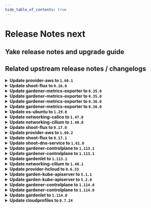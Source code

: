 ```yaml
---
hide_table_of_contents: true
---
```


# Release Notes next

## Yake release notes and upgrade guide

## Related upstream release notes / changelogs


<details>
<summary><b>Update provider-aws to <code>1.60.1</code></b></summary>

# [gardener/gardener-extension-provider-aws]

## 🐛 Bug Fixes

- `[OPERATOR]` Add specific object selectors for shoot webhooks to avoid high load in large landscapes  by @kon-angelo [#1235]

## Helm Charts
- admission-aws-application: `europe-docker.pkg.dev/gardener-project/releases/charts/gardener/extensions/admission-aws-application:v1.60.1`
- admission-aws-runtime: `europe-docker.pkg.dev/gardener-project/releases/charts/gardener/extensions/admission-aws-runtime:v1.60.1`
- provider-aws: `europe-docker.pkg.dev/gardener-project/releases/charts/gardener/extensions/provider-aws:v1.60.1`
## Docker Images
- gardener-extension-admission-aws: `europe-docker.pkg.dev/gardener-project/releases/gardener/extensions/admission-aws:v1.60.1`
- gardener-extension-provider-aws: `europe-docker.pkg.dev/gardener-project/releases/gardener/extensions/provider-aws:v1.60.1`


</details>

<details>
<summary><b>Update shoot-flux to <code>0.16.0</code></b></summary>

## What's Changed
* 🤖 Update module golang.org/x/tools to v0.30.0 by @renovate in https://github.com/stackitcloud/gardener-extension-shoot-flux/pull/134
* 🤖 Update module github.com/spf13/cobra to v1.9.1 - autoclosed by @renovate in https://github.com/stackitcloud/gardener-extension-shoot-flux/pull/137
* 🤖 Update module github.com/gardener/gardener to v1.113.0 by @renovate in https://github.com/stackitcloud/gardener-extension-shoot-flux/pull/133


**Full Changelog**: https://github.com/stackitcloud/gardener-extension-shoot-flux/compare/v0.15.0...v0.16.0

</details>

<details>
<summary><b>Update gardener-metrics-exporter to <code>0.35.0</code></b></summary>

# [gardener/gardener-metrics-exporter]

## 🏃 Others

- `[OPERATOR]` Adds SAST scanning using `gosec`. by @rickardsjp [#120]

## Docker Images
- metrics-exporter: `europe-docker.pkg.dev/gardener-project/releases/gardener/metrics-exporter:0.35.0`


</details>

<details>
<summary><b>Update gardener-metrics-exporter to <code>0.35.0</code></b></summary>

# [gardener/gardener-metrics-exporter]

## 🏃 Others

- `[OPERATOR]` Adds SAST scanning using `gosec`. by @rickardsjp [#120]

## Docker Images
- metrics-exporter: `europe-docker.pkg.dev/gardener-project/releases/gardener/metrics-exporter:0.35.0`


</details>

<details>
<summary><b>Update gardener-metrics-exporter to <code>0.36.0</code></b></summary>

no release notes available

## Docker Images
- metrics-exporter: `europe-docker.pkg.dev/gardener-project/releases/gardener/metrics-exporter:0.36.0`


</details>

<details>
<summary><b>Update gardener-metrics-exporter to <code>0.36.0</code></b></summary>

no release notes available

## Docker Images
- metrics-exporter: `europe-docker.pkg.dev/gardener-project/releases/gardener/metrics-exporter:0.36.0`


</details>

<details>
<summary><b>Update os-ubuntu to <code>1.29.0</code></b></summary>

# [gardener/gardener-extension-os-ubuntu]

## ⚠️ Breaking Changes

- `[OPERATOR]` The option `values.disableAutoUpgrades` was moved under the config directive and therefore must be configured like this now `values.config.disableUnattendedUpgrades` by @nschad [#178]
## 🐛 Bug Fixes

- `[OPERATOR]` The provision OSC script does not run anymore when the node is rebooting.  by @MrBatschner [#184]
## 🏃 Others

- `[OPERATOR]` Allows the operator to deploy nodes with the timesyncing service `ntp` to be enabled and configured by default by @nschad [#178]

## Helm Charts
- os-ubuntu: `europe-docker.pkg.dev/gardener-project/releases/charts/gardener/extensions/os-ubuntu:v1.29.0`
## Docker Images
- gardener-extension-os-ubuntu: `europe-docker.pkg.dev/gardener-project/releases/gardener/extensions/os-ubuntu:v1.29.0`


</details>

<details>
<summary><b>Update networking-calico to <code>1.47.0</code></b></summary>

# [gardener/gardener-extension-networking-calico]

## ⚠️ Breaking Changes

- `[OPERATOR]` The Helm charts for the `application` and `runtime` parts of the gardener-extension-admission-calico admission controller have been separated into standalone charts. These charts now assume a Garden setup with a virtual garden. Both charts must be deployed individually: the `runtime` chart on the Garden runtime cluster, and the `application` chart on the virtual garden. Additionally, the intermediate `global` level in the Helm values has been removed, so you may need to adjust your provided values accordingly. by @MartinWeindel [#572]
## 🏃 Others

- `[OPERATOR]` Fix permissions of calico-kube-controllers by @DockToFuture [#577]
- `[OPERATOR]` Containers, which do not require privilege escalations, now forbid privilege escalations explicitly. by @georgibaltiev [#576]
- `[OPERATOR]` Prepare for deployment of admission controller by gardener-operator by @MartinWeindel [#572]
- `[OPERATOR]` Update to calico-v3.29.2 by @axel7born [#599]
- `[OPERATOR]` The ports used by the extension can now be specified via helm values. by @ScheererJ [#592]

## Helm Charts
- admission-calico-application: `europe-docker.pkg.dev/gardener-project/releases/charts/gardener/extensions/admission-calico-application:v1.47.0`
- admission-calico-runtime: `europe-docker.pkg.dev/gardener-project/releases/charts/gardener/extensions/admission-calico-runtime:v1.47.0`
- networking-calico: `europe-docker.pkg.dev/gardener-project/releases/charts/gardener/extensions/networking-calico:v1.47.0`
## Docker Images
- gardener-extension-admission-calico: `europe-docker.pkg.dev/gardener-project/releases/gardener/extensions/admission-calico:v1.47.0`
- gardener-extension-networking-calico: `europe-docker.pkg.dev/gardener-project/releases/gardener/extensions/networking-calico:v1.47.0`


</details>

<details>
<summary><b>Update networking-cilium to <code>1.40.0</code></b></summary>

# [gardener/gardener-extension-networking-cilium]

## ⚠️ Breaking Changes

- `[OPERATOR]` The Helm charts for the `application` and `runtime` parts of the gardener-extension-admission-cilium admission controller have been separated into standalone charts. These charts now assume a Garden setup with a virtual garden. Both charts must be deployed individually: the `runtime` chart on the Garden runtime cluster, and the `application` chart on the virtual garden. Additionally, the intermediate `global` level in the Helm values has been removed, so you may need to adjust your provided values accordingly. by @MartinWeindel [#483]
## 🏃 Others

- `[OPERATOR]` Update to cilium `v1.16.6`. by @DockToFuture [#484]
- `[OPERATOR]` Use BPF masquerading and therefore BPF host routing in Cilium when using direct routing. by @hown3d [#350]
- `[OPERATOR]` Update cilium to v1.17.1 by @axel7born [#510]
- `[OPERATOR]` Containers, which do not require privilege escalations, now forbid privilege escalations explicitly. by @georgibaltiev [#487]
- `[OPERATOR]` Prepare for deployment of admission controller by gardener-operator by @MartinWeindel [#483]
- `[OPERATOR]` The ports used by the extension can now be specified via helm values. by @ScheererJ [#506]

## Helm Charts
- admission-cilium-application: `europe-docker.pkg.dev/gardener-project/releases/charts/gardener/extensions/admission-cilium-application:v1.40.0`
- admission-cilium-runtime: `europe-docker.pkg.dev/gardener-project/releases/charts/gardener/extensions/admission-cilium-runtime:v1.40.0`
- networking-cilium: `europe-docker.pkg.dev/gardener-project/releases/charts/gardener/extensions/networking-cilium:v1.40.0`
## Docker Images
- gardener-extension-admission-cilium: `europe-docker.pkg.dev/gardener-project/releases/gardener/extensions/admission-cilium:v1.40.0`
- gardener-extension-networking-cilium: `europe-docker.pkg.dev/gardener-project/releases/gardener/extensions/networking-cilium:v1.40.0`


</details>

<details>
<summary><b>Update shoot-flux to <code>0.17.0</code></b></summary>

## What's Changed
* Add `shoot-info` `ConfigMap` with shoot information in flux namespace by @crigertg in https://github.com/stackitcloud/gardener-extension-shoot-flux/pull/138

## New Contributors
* @crigertg made their first contribution in https://github.com/stackitcloud/gardener-extension-shoot-flux/pull/138

**Full Changelog**: https://github.com/stackitcloud/gardener-extension-shoot-flux/compare/v0.16.0...v0.17.0

</details>

<details>
<summary><b>Update provider-aws to <code>1.60.2</code></b></summary>

# [gardener/gardener-extension-provider-aws]

## 🐛 Bug Fixes

- `[OPERATOR]` Fixed an issue that caused deployment issues with the `gardener.cloud-fast` storage class when the extension was deployed by `gardener-operator` in the garden runtime cluster. The deployment of this `StorageClass` object is now only done for AWS seeds. by @timuthy [#1239]

## Helm Charts
- admission-aws-application: `europe-docker.pkg.dev/gardener-project/releases/charts/gardener/extensions/admission-aws-application:v1.60.2`
- admission-aws-runtime: `europe-docker.pkg.dev/gardener-project/releases/charts/gardener/extensions/admission-aws-runtime:v1.60.2`
- provider-aws: `europe-docker.pkg.dev/gardener-project/releases/charts/gardener/extensions/provider-aws:v1.60.2`
## Docker Images
- gardener-extension-admission-aws: `europe-docker.pkg.dev/gardener-project/releases/gardener/extensions/admission-aws:v1.60.2`
- gardener-extension-provider-aws: `europe-docker.pkg.dev/gardener-project/releases/gardener/extensions/provider-aws:v1.60.2`


</details>

<details>
<summary><b>Update shoot-flux to <code>0.17.1</code></b></summary>

## What's Changed
* Fix `shoot-info` `ConfigMap` creation when bootstrapping flux by @nschad in https://github.com/stackitcloud/gardener-extension-shoot-flux/pull/139


**Full Changelog**: https://github.com/stackitcloud/gardener-extension-shoot-flux/compare/v0.17.0...v0.17.1

</details>

<details>
<summary><b>Update shoot-dns-service to <code>1.61.0</code></b></summary>

# [gardener/gardener-extension-shoot-dns-service]

## 🏃 Others

- `[OPERATOR]` Bump dns-controller-manager versions from `v0.23.1` to `v0.23.2` and from `v0.22.2` to `v0.22.3`. by @MartinWeindel [#448]
- `[OPERATOR]` `extension-shoot-dns-service` no longer supports Shoots with Кubernetes version <= 1.26. by @RadaBDimitrova [#393]

## Helm Charts
- admission-shoot-dns-service-application: `europe-docker.pkg.dev/gardener-project/releases/charts/gardener/extensions/admission-shoot-dns-service-application:v1.61.0`
- admission-shoot-dns-service-runtime: `europe-docker.pkg.dev/gardener-project/releases/charts/gardener/extensions/admission-shoot-dns-service-runtime:v1.61.0`
- shoot-dns-service: `europe-docker.pkg.dev/gardener-project/releases/charts/gardener/extensions/shoot-dns-service:v1.61.0`
## Docker Images
- gardener-extension-admission-shoot-dns-service: `europe-docker.pkg.dev/gardener-project/releases/gardener/extensions/admission-shoot-dns-service:v1.61.0`
- gardener-extension-shoot-dns-service: `europe-docker.pkg.dev/gardener-project/releases/gardener/extensions/shoot-dns-service:v1.61.0`


</details>

<details>
<summary><b>Update gardener-controlplane to <code>1.113.1</code></b></summary>

# [gardener/gardener]

## 🐛 Bug Fixes

- `[OPERATOR]` Fixed a bug that caused multi-node etcd clusters to not be properly restored when performing control plane migration for hibernated HA `Shoot`s. by @plkokanov [#11596]
- `[OPERATOR]` Fixed gardenlet crashing when trying to force-delete a workerless shoot by @Wieneo [#11512]
- `[USER]` A bug has been fixed which caused the shoot care controller to falsely remove shoot conditions and constraints from the shoot status by @Wieneo [#11574]

## Helm Charts
- controlplane: `europe-docker.pkg.dev/gardener-project/releases/charts/gardener/controlplane:v1.113.1`
- gardenlet: `europe-docker.pkg.dev/gardener-project/releases/charts/gardener/gardenlet:v1.113.1`
- operator: `europe-docker.pkg.dev/gardener-project/releases/charts/gardener/operator:v1.113.1`
- resource-manager: `europe-docker.pkg.dev/gardener-project/releases/charts/gardener/resource-manager:v1.113.1`
## Docker Images
- admission-controller: `europe-docker.pkg.dev/gardener-project/releases/gardener/admission-controller:v1.113.1`
- apiserver: `europe-docker.pkg.dev/gardener-project/releases/gardener/apiserver:v1.113.1`
- controller-manager: `europe-docker.pkg.dev/gardener-project/releases/gardener/controller-manager:v1.113.1`
- gardenlet: `europe-docker.pkg.dev/gardener-project/releases/gardener/gardenlet:v1.113.1`
- node-agent: `europe-docker.pkg.dev/gardener-project/releases/gardener/node-agent:v1.113.1`
- operator: `europe-docker.pkg.dev/gardener-project/releases/gardener/operator:v1.113.1`
- resource-manager: `europe-docker.pkg.dev/gardener-project/releases/gardener/resource-manager:v1.113.1`
- scheduler: `europe-docker.pkg.dev/gardener-project/releases/gardener/scheduler:v1.113.1`


</details>

<details>
<summary><b>Update gardener-controlplane to <code>1.113.1</code></b></summary>

# [gardener/gardener]

## 🐛 Bug Fixes

- `[OPERATOR]` Fixed a bug that caused multi-node etcd clusters to not be properly restored when performing control plane migration for hibernated HA `Shoot`s. by @plkokanov [#11596]
- `[OPERATOR]` Fixed gardenlet crashing when trying to force-delete a workerless shoot by @Wieneo [#11512]
- `[USER]` A bug has been fixed which caused the shoot care controller to falsely remove shoot conditions and constraints from the shoot status by @Wieneo [#11574]

## Helm Charts
- controlplane: `europe-docker.pkg.dev/gardener-project/releases/charts/gardener/controlplane:v1.113.1`
- gardenlet: `europe-docker.pkg.dev/gardener-project/releases/charts/gardener/gardenlet:v1.113.1`
- operator: `europe-docker.pkg.dev/gardener-project/releases/charts/gardener/operator:v1.113.1`
- resource-manager: `europe-docker.pkg.dev/gardener-project/releases/charts/gardener/resource-manager:v1.113.1`
## Docker Images
- admission-controller: `europe-docker.pkg.dev/gardener-project/releases/gardener/admission-controller:v1.113.1`
- apiserver: `europe-docker.pkg.dev/gardener-project/releases/gardener/apiserver:v1.113.1`
- controller-manager: `europe-docker.pkg.dev/gardener-project/releases/gardener/controller-manager:v1.113.1`
- gardenlet: `europe-docker.pkg.dev/gardener-project/releases/gardener/gardenlet:v1.113.1`
- node-agent: `europe-docker.pkg.dev/gardener-project/releases/gardener/node-agent:v1.113.1`
- operator: `europe-docker.pkg.dev/gardener-project/releases/gardener/operator:v1.113.1`
- resource-manager: `europe-docker.pkg.dev/gardener-project/releases/gardener/resource-manager:v1.113.1`
- scheduler: `europe-docker.pkg.dev/gardener-project/releases/gardener/scheduler:v1.113.1`


</details>

<details>
<summary><b>Update gardenlet to <code>1.113.1</code></b></summary>

# [gardener/gardener]

## 🐛 Bug Fixes

- `[OPERATOR]` Fixed a bug that caused multi-node etcd clusters to not be properly restored when performing control plane migration for hibernated HA `Shoot`s. by @plkokanov [#11596]
- `[OPERATOR]` Fixed gardenlet crashing when trying to force-delete a workerless shoot by @Wieneo [#11512]
- `[USER]` A bug has been fixed which caused the shoot care controller to falsely remove shoot conditions and constraints from the shoot status by @Wieneo [#11574]

## Helm Charts
- controlplane: `europe-docker.pkg.dev/gardener-project/releases/charts/gardener/controlplane:v1.113.1`
- gardenlet: `europe-docker.pkg.dev/gardener-project/releases/charts/gardener/gardenlet:v1.113.1`
- operator: `europe-docker.pkg.dev/gardener-project/releases/charts/gardener/operator:v1.113.1`
- resource-manager: `europe-docker.pkg.dev/gardener-project/releases/charts/gardener/resource-manager:v1.113.1`
## Docker Images
- admission-controller: `europe-docker.pkg.dev/gardener-project/releases/gardener/admission-controller:v1.113.1`
- apiserver: `europe-docker.pkg.dev/gardener-project/releases/gardener/apiserver:v1.113.1`
- controller-manager: `europe-docker.pkg.dev/gardener-project/releases/gardener/controller-manager:v1.113.1`
- gardenlet: `europe-docker.pkg.dev/gardener-project/releases/gardener/gardenlet:v1.113.1`
- node-agent: `europe-docker.pkg.dev/gardener-project/releases/gardener/node-agent:v1.113.1`
- operator: `europe-docker.pkg.dev/gardener-project/releases/gardener/operator:v1.113.1`
- resource-manager: `europe-docker.pkg.dev/gardener-project/releases/gardener/resource-manager:v1.113.1`
- scheduler: `europe-docker.pkg.dev/gardener-project/releases/gardener/scheduler:v1.113.1`


</details>

<details>
<summary><b>Update networking-cilium to <code>1.40.1</code></b></summary>

no release notes available

## Helm Charts
- admission-cilium-application: `europe-docker.pkg.dev/gardener-project/releases/charts/gardener/extensions/admission-cilium-application:v1.40.1`
- admission-cilium-runtime: `europe-docker.pkg.dev/gardener-project/releases/charts/gardener/extensions/admission-cilium-runtime:v1.40.1`
- networking-cilium: `europe-docker.pkg.dev/gardener-project/releases/charts/gardener/extensions/networking-cilium:v1.40.1`
## Docker Images
- gardener-extension-admission-cilium: `europe-docker.pkg.dev/gardener-project/releases/gardener/extensions/admission-cilium:v1.40.1`
- gardener-extension-networking-cilium: `europe-docker.pkg.dev/gardener-project/releases/gardener/extensions/networking-cilium:v1.40.1`


</details>

<details>
<summary><b>Update provider-hcloud to <code>0.6.33</code></b></summary>

# [gardener-extension-provider-hcloud] v0.6.33

**Full Changelog**: https://github.com/23technologies/gardener-extension-provider-hcloud/compare/v0.6.32...v0.6.33

</details>

<details>
<summary><b>Update garden-kube-apiserver to <code>5.1.1</code></b></summary>



</details>

<details>
<summary><b>Update garden-kube-apiserver to <code>5.2.0</code></b></summary>

**Full Changelog**: https://github.com/gardener-community/garden-kube-apiserver/compare/v5.1.1...v5.2.0

</details>

<details>
<summary><b>Update gardener-controlplane to <code>1.114.0</code></b></summary>

# [gardener/gardener]

## ⚠️ Breaking Changes

- `[OPERATOR]` The injection of a garden cluster kubeconfig into extension deployments running in the seed cluster does NO LONGER happen automatically. If you need it, make sure to set `.injectGardenKubeconfig=true` in your `ControllerDeployment` resources before you upgrade your `gardenlet`s to this version. by @rfranzke [#11607]
- `[OPERATOR]` ⚠️ Gardener does no longer support garden, seed, or shoot clusters with Kubernetes versions <= 1.26. Make sure to upgrade all existing clusters before upgrading to this Gardener version. by @shafeeqes [#10664]
- `[USER]` The `.spec.kubernetes.enableStaticTokenKubeconfig` field in the Shoot API is deprecated and will be removed in Gardener `v1.120`. Please adapt your Shoot manifests accordingly. by @shafeeqes [#10664]
- `[USER]` The `.spec.kubernetes.kubeControllerManager.podEvictionTimeout` field in the Shoot API is deprecated since Gardener `v1.63` and will be removed in Gardener `v1.120`. Please adapt your Shoot manifests accordingly. by @shafeeqes [#10664]
- `[USER]` A `deny-all` network policy is now deployed in the `kube-system` namespaces of `Shoot`s with Kubernetes version `>= v1.33`. by @AleksandarSavchev [#11502]
## 📰 Noteworthy

- `[DEVELOPER]` The `SeedNamePredicate` function in the `pkg/controllerutils/predicate` pkg is now dropped. by @shafeeqes [#11449]
- `[DEVELOPER]` A new convenience tool `extension-generator` was added to generate `Extension` example manifests. Gardener extensions can execute this script in the scope of the build process to always check in and provide an up-to-date example in their repositories. by @timuthy [#11329]
- `[USER]` All `Seed`s are now automatically labeled with `name.seed.gardener.cloud/<name>=true` (⚠ no longer `seed.gardener.cloud/<name>=true`) where `<name>` is their own name, and (if applicable) the name of their parent seed in case they are managed seeds. This label can be used as selector for requests. by @rfranzke [#11479]
- `[OPERATOR]` Removed reversed-vpn-auth-server deployment as it was unused. See https://github.com/gardener/gardener/issues/11214 by @Wieneo [#11338]
## ✨ New Features

- `[OPERATOR]` Layer 7 load balancing for `virtual-garden-` and `shoot-kube-apiservers` can be activated via `IstioTLSTermination` feature gate in `gardener-operator` and `gardenlet` by @oliver-goetz [#11085]
- `[OPERATOR]` Enhanced the `Shoot` and `Garden` APIs to configured `minAllowed` VPA values for `etcd`s and `kube-apiserver`. See [shoot example](https://github.com/gardener/gardener/blob/master/example/90-shoot.yaml) or [garden example](https://github.com/gardener/gardener/blob/master/example/operator/20-garden.yaml) for more information. by @timuthy [#11252]
- `[OPERATOR]` `gardener-operator` now waits for required `Extension`s to get ready early in the reconcile flow. It addresses use-cases where extensions run mutating webhooks in the garden runtime cluster that must be present when `Garden` components are deployed. by @timuthy [#11523]
- `[USER]` When the scheduler succeeds to assign a `Seed` to a `Shoot`, its `.status.lastOperation` is set to `nil` (in case it was set to `Create Pending`). by @rfranzke [#11484]
## 🐛 Bug Fixes

- `[OPERATOR]` To be compatible with containerd 2.0, calls to the `ctr` binary now have flags before arguments when pulling images from a registry during node bootstrap. by @MrBatschner [#11507]
- `[OPERATOR]` Fixed a bug where the destination gardenlet acted on shoots in control plane migration too early. by @timebertt [#11521]
- `[OPERATOR]` An issue was fixed that caused a deployment error when a `Gardenlet` resource referred to a remote cluster (`spec.kubeconfigSecretRef` defined). by @timuthy [#11580]
- `[DEVELOPER]` local setup: An issue causing the machine-controller-manager-provider-local image not to be updated in the local setup when the images are cached is now fixed. by @ialidzhikov [#11472]
- `[DEVELOPER]` SSH tunnel for local development with remote seed no longer fails with slow DNS. by @matthias-horne [#11538]
## 🏃 Others

- `[DEVELOPER]` `machinecontrollermanager`, `fluentoperator` and `extension` components now use the `CRDDeployer` to deploy `CRD`s. by @tobschli [#11128]
- `[OPERATOR]` The logging stack is now updated with the latest released components. by @nickytd [#11475]
- `[OPERATOR]` Include `VPA` dashboards in `plutono` running within a `Garden` cluster with enabled VPA configuration. by @vitanovs [#11391]
- `[OPERATOR]` Increase timeout used for waiting for CRD readiness to 2 minutes by @ScheererJ [#11503]
- `[OPERATOR]` Update `prometheus` label of `vpa-admission-controller` and `vpa-recommender` `ServiceMonitors` from `seed` to `garden` when deployed by the `garden-operator`. With this change, the `Garden` cluster `Prometheus` will match the `ServiceMonitors` and start collecting metrics from the configured services. by @vitanovs [#11318]
- `[OPERATOR]` `API Server Request Rates Per Verb And Resource` supports selection per Pod by @hendrikKahl [#11501]
- `[DEPENDENCY]` The following dependencies have been updated:  
  - `quay.io/kiwigrid/k8s-sidecar` from `1.30.0` to `1.30.1`.  by @gardener-ci-robot [#11476]
- `[DEPENDENCY]` The following dependencies have been updated:  
  - `gardener/gardener-metrics-exporter` from `0.35.0` to `0.36.0`. [Release Notes](https://redirect.github.com/gardener/gardener-metrics-exporter/releases/tag/0.36.0) by @gardener-ci-robot [#11543]
- `[DEPENDENCY]` The following dependencies have been updated:  
  - `quay.io/prometheus/node-exporter` from `v1.8.2` to `v1.9.0`.  by @gardener-ci-robot [#11408]
- `[DEPENDENCY]` The following dependencies have been updated:  
  - `quay.io/cortexproject/cortex` from `v1.18.1` to `v1.19.0`.  by @gardener-ci-robot [#11542]
- `[DEPENDENCY]` The following dependencies have been updated:  
  - `gardener/gardener-metrics-exporter` from `0.34.0` to `0.35.0`. [Release Notes](https://redirect.github.com/gardener/gardener-metrics-exporter/releases/tag/0.35.0) by @gardener-ci-robot [#11541]

## Helm Charts
- controlplane: `europe-docker.pkg.dev/gardener-project/releases/charts/gardener/controlplane:v1.114.0`
- gardenlet: `europe-docker.pkg.dev/gardener-project/releases/charts/gardener/gardenlet:v1.114.0`
- operator: `europe-docker.pkg.dev/gardener-project/releases/charts/gardener/operator:v1.114.0`
- resource-manager: `europe-docker.pkg.dev/gardener-project/releases/charts/gardener/resource-manager:v1.114.0`
## Docker Images
- admission-controller: `europe-docker.pkg.dev/gardener-project/releases/gardener/admission-controller:v1.114.0`
- apiserver: `europe-docker.pkg.dev/gardener-project/releases/gardener/apiserver:v1.114.0`
- controller-manager: `europe-docker.pkg.dev/gardener-project/releases/gardener/controller-manager:v1.114.0`
- gardenlet: `europe-docker.pkg.dev/gardener-project/releases/gardener/gardenlet:v1.114.0`
- node-agent: `europe-docker.pkg.dev/gardener-project/releases/gardener/node-agent:v1.114.0`
- operator: `europe-docker.pkg.dev/gardener-project/releases/gardener/operator:v1.114.0`
- resource-manager: `europe-docker.pkg.dev/gardener-project/releases/gardener/resource-manager:v1.114.0`
- scheduler: `europe-docker.pkg.dev/gardener-project/releases/gardener/scheduler:v1.114.0`


</details>

<details>
<summary><b>Update gardener-controlplane to <code>1.114.0</code></b></summary>

# [gardener/gardener]

## ⚠️ Breaking Changes

- `[OPERATOR]` The injection of a garden cluster kubeconfig into extension deployments running in the seed cluster does NO LONGER happen automatically. If you need it, make sure to set `.injectGardenKubeconfig=true` in your `ControllerDeployment` resources before you upgrade your `gardenlet`s to this version. by @rfranzke [#11607]
- `[OPERATOR]` ⚠️ Gardener does no longer support garden, seed, or shoot clusters with Kubernetes versions <= 1.26. Make sure to upgrade all existing clusters before upgrading to this Gardener version. by @shafeeqes [#10664]
- `[USER]` The `.spec.kubernetes.enableStaticTokenKubeconfig` field in the Shoot API is deprecated and will be removed in Gardener `v1.120`. Please adapt your Shoot manifests accordingly. by @shafeeqes [#10664]
- `[USER]` The `.spec.kubernetes.kubeControllerManager.podEvictionTimeout` field in the Shoot API is deprecated since Gardener `v1.63` and will be removed in Gardener `v1.120`. Please adapt your Shoot manifests accordingly. by @shafeeqes [#10664]
- `[USER]` A `deny-all` network policy is now deployed in the `kube-system` namespaces of `Shoot`s with Kubernetes version `>= v1.33`. by @AleksandarSavchev [#11502]
## 📰 Noteworthy

- `[DEVELOPER]` The `SeedNamePredicate` function in the `pkg/controllerutils/predicate` pkg is now dropped. by @shafeeqes [#11449]
- `[DEVELOPER]` A new convenience tool `extension-generator` was added to generate `Extension` example manifests. Gardener extensions can execute this script in the scope of the build process to always check in and provide an up-to-date example in their repositories. by @timuthy [#11329]
- `[USER]` All `Seed`s are now automatically labeled with `name.seed.gardener.cloud/<name>=true` (⚠ no longer `seed.gardener.cloud/<name>=true`) where `<name>` is their own name, and (if applicable) the name of their parent seed in case they are managed seeds. This label can be used as selector for requests. by @rfranzke [#11479]
- `[OPERATOR]` Removed reversed-vpn-auth-server deployment as it was unused. See https://github.com/gardener/gardener/issues/11214 by @Wieneo [#11338]
## ✨ New Features

- `[OPERATOR]` Layer 7 load balancing for `virtual-garden-` and `shoot-kube-apiservers` can be activated via `IstioTLSTermination` feature gate in `gardener-operator` and `gardenlet` by @oliver-goetz [#11085]
- `[OPERATOR]` Enhanced the `Shoot` and `Garden` APIs to configured `minAllowed` VPA values for `etcd`s and `kube-apiserver`. See [shoot example](https://github.com/gardener/gardener/blob/master/example/90-shoot.yaml) or [garden example](https://github.com/gardener/gardener/blob/master/example/operator/20-garden.yaml) for more information. by @timuthy [#11252]
- `[OPERATOR]` `gardener-operator` now waits for required `Extension`s to get ready early in the reconcile flow. It addresses use-cases where extensions run mutating webhooks in the garden runtime cluster that must be present when `Garden` components are deployed. by @timuthy [#11523]
- `[USER]` When the scheduler succeeds to assign a `Seed` to a `Shoot`, its `.status.lastOperation` is set to `nil` (in case it was set to `Create Pending`). by @rfranzke [#11484]
## 🐛 Bug Fixes

- `[OPERATOR]` To be compatible with containerd 2.0, calls to the `ctr` binary now have flags before arguments when pulling images from a registry during node bootstrap. by @MrBatschner [#11507]
- `[OPERATOR]` Fixed a bug where the destination gardenlet acted on shoots in control plane migration too early. by @timebertt [#11521]
- `[OPERATOR]` An issue was fixed that caused a deployment error when a `Gardenlet` resource referred to a remote cluster (`spec.kubeconfigSecretRef` defined). by @timuthy [#11580]
- `[DEVELOPER]` local setup: An issue causing the machine-controller-manager-provider-local image not to be updated in the local setup when the images are cached is now fixed. by @ialidzhikov [#11472]
- `[DEVELOPER]` SSH tunnel for local development with remote seed no longer fails with slow DNS. by @matthias-horne [#11538]
## 🏃 Others

- `[DEVELOPER]` `machinecontrollermanager`, `fluentoperator` and `extension` components now use the `CRDDeployer` to deploy `CRD`s. by @tobschli [#11128]
- `[OPERATOR]` The logging stack is now updated with the latest released components. by @nickytd [#11475]
- `[OPERATOR]` Include `VPA` dashboards in `plutono` running within a `Garden` cluster with enabled VPA configuration. by @vitanovs [#11391]
- `[OPERATOR]` Increase timeout used for waiting for CRD readiness to 2 minutes by @ScheererJ [#11503]
- `[OPERATOR]` Update `prometheus` label of `vpa-admission-controller` and `vpa-recommender` `ServiceMonitors` from `seed` to `garden` when deployed by the `garden-operator`. With this change, the `Garden` cluster `Prometheus` will match the `ServiceMonitors` and start collecting metrics from the configured services. by @vitanovs [#11318]
- `[OPERATOR]` `API Server Request Rates Per Verb And Resource` supports selection per Pod by @hendrikKahl [#11501]
- `[DEPENDENCY]` The following dependencies have been updated:  
  - `quay.io/kiwigrid/k8s-sidecar` from `1.30.0` to `1.30.1`.  by @gardener-ci-robot [#11476]
- `[DEPENDENCY]` The following dependencies have been updated:  
  - `gardener/gardener-metrics-exporter` from `0.35.0` to `0.36.0`. [Release Notes](https://redirect.github.com/gardener/gardener-metrics-exporter/releases/tag/0.36.0) by @gardener-ci-robot [#11543]
- `[DEPENDENCY]` The following dependencies have been updated:  
  - `quay.io/prometheus/node-exporter` from `v1.8.2` to `v1.9.0`.  by @gardener-ci-robot [#11408]
- `[DEPENDENCY]` The following dependencies have been updated:  
  - `quay.io/cortexproject/cortex` from `v1.18.1` to `v1.19.0`.  by @gardener-ci-robot [#11542]
- `[DEPENDENCY]` The following dependencies have been updated:  
  - `gardener/gardener-metrics-exporter` from `0.34.0` to `0.35.0`. [Release Notes](https://redirect.github.com/gardener/gardener-metrics-exporter/releases/tag/0.35.0) by @gardener-ci-robot [#11541]

## Helm Charts
- controlplane: `europe-docker.pkg.dev/gardener-project/releases/charts/gardener/controlplane:v1.114.0`
- gardenlet: `europe-docker.pkg.dev/gardener-project/releases/charts/gardener/gardenlet:v1.114.0`
- operator: `europe-docker.pkg.dev/gardener-project/releases/charts/gardener/operator:v1.114.0`
- resource-manager: `europe-docker.pkg.dev/gardener-project/releases/charts/gardener/resource-manager:v1.114.0`
## Docker Images
- admission-controller: `europe-docker.pkg.dev/gardener-project/releases/gardener/admission-controller:v1.114.0`
- apiserver: `europe-docker.pkg.dev/gardener-project/releases/gardener/apiserver:v1.114.0`
- controller-manager: `europe-docker.pkg.dev/gardener-project/releases/gardener/controller-manager:v1.114.0`
- gardenlet: `europe-docker.pkg.dev/gardener-project/releases/gardener/gardenlet:v1.114.0`
- node-agent: `europe-docker.pkg.dev/gardener-project/releases/gardener/node-agent:v1.114.0`
- operator: `europe-docker.pkg.dev/gardener-project/releases/gardener/operator:v1.114.0`
- resource-manager: `europe-docker.pkg.dev/gardener-project/releases/gardener/resource-manager:v1.114.0`
- scheduler: `europe-docker.pkg.dev/gardener-project/releases/gardener/scheduler:v1.114.0`


</details>

<details>
<summary><b>Update gardenlet to <code>1.114.0</code></b></summary>

# [gardener/gardener]

## ⚠️ Breaking Changes

- `[OPERATOR]` The injection of a garden cluster kubeconfig into extension deployments running in the seed cluster does NO LONGER happen automatically. If you need it, make sure to set `.injectGardenKubeconfig=true` in your `ControllerDeployment` resources before you upgrade your `gardenlet`s to this version. by @rfranzke [#11607]
- `[OPERATOR]` ⚠️ Gardener does no longer support garden, seed, or shoot clusters with Kubernetes versions <= 1.26. Make sure to upgrade all existing clusters before upgrading to this Gardener version. by @shafeeqes [#10664]
- `[USER]` The `.spec.kubernetes.enableStaticTokenKubeconfig` field in the Shoot API is deprecated and will be removed in Gardener `v1.120`. Please adapt your Shoot manifests accordingly. by @shafeeqes [#10664]
- `[USER]` The `.spec.kubernetes.kubeControllerManager.podEvictionTimeout` field in the Shoot API is deprecated since Gardener `v1.63` and will be removed in Gardener `v1.120`. Please adapt your Shoot manifests accordingly. by @shafeeqes [#10664]
- `[USER]` A `deny-all` network policy is now deployed in the `kube-system` namespaces of `Shoot`s with Kubernetes version `>= v1.33`. by @AleksandarSavchev [#11502]
## 📰 Noteworthy

- `[DEVELOPER]` The `SeedNamePredicate` function in the `pkg/controllerutils/predicate` pkg is now dropped. by @shafeeqes [#11449]
- `[DEVELOPER]` A new convenience tool `extension-generator` was added to generate `Extension` example manifests. Gardener extensions can execute this script in the scope of the build process to always check in and provide an up-to-date example in their repositories. by @timuthy [#11329]
- `[USER]` All `Seed`s are now automatically labeled with `name.seed.gardener.cloud/<name>=true` (⚠ no longer `seed.gardener.cloud/<name>=true`) where `<name>` is their own name, and (if applicable) the name of their parent seed in case they are managed seeds. This label can be used as selector for requests. by @rfranzke [#11479]
- `[OPERATOR]` Removed reversed-vpn-auth-server deployment as it was unused. See https://github.com/gardener/gardener/issues/11214 by @Wieneo [#11338]
## ✨ New Features

- `[OPERATOR]` Layer 7 load balancing for `virtual-garden-` and `shoot-kube-apiservers` can be activated via `IstioTLSTermination` feature gate in `gardener-operator` and `gardenlet` by @oliver-goetz [#11085]
- `[OPERATOR]` Enhanced the `Shoot` and `Garden` APIs to configured `minAllowed` VPA values for `etcd`s and `kube-apiserver`. See [shoot example](https://github.com/gardener/gardener/blob/master/example/90-shoot.yaml) or [garden example](https://github.com/gardener/gardener/blob/master/example/operator/20-garden.yaml) for more information. by @timuthy [#11252]
- `[OPERATOR]` `gardener-operator` now waits for required `Extension`s to get ready early in the reconcile flow. It addresses use-cases where extensions run mutating webhooks in the garden runtime cluster that must be present when `Garden` components are deployed. by @timuthy [#11523]
- `[USER]` When the scheduler succeeds to assign a `Seed` to a `Shoot`, its `.status.lastOperation` is set to `nil` (in case it was set to `Create Pending`). by @rfranzke [#11484]
## 🐛 Bug Fixes

- `[OPERATOR]` To be compatible with containerd 2.0, calls to the `ctr` binary now have flags before arguments when pulling images from a registry during node bootstrap. by @MrBatschner [#11507]
- `[OPERATOR]` Fixed a bug where the destination gardenlet acted on shoots in control plane migration too early. by @timebertt [#11521]
- `[OPERATOR]` An issue was fixed that caused a deployment error when a `Gardenlet` resource referred to a remote cluster (`spec.kubeconfigSecretRef` defined). by @timuthy [#11580]
- `[DEVELOPER]` local setup: An issue causing the machine-controller-manager-provider-local image not to be updated in the local setup when the images are cached is now fixed. by @ialidzhikov [#11472]
- `[DEVELOPER]` SSH tunnel for local development with remote seed no longer fails with slow DNS. by @matthias-horne [#11538]
## 🏃 Others

- `[DEVELOPER]` `machinecontrollermanager`, `fluentoperator` and `extension` components now use the `CRDDeployer` to deploy `CRD`s. by @tobschli [#11128]
- `[OPERATOR]` The logging stack is now updated with the latest released components. by @nickytd [#11475]
- `[OPERATOR]` Include `VPA` dashboards in `plutono` running within a `Garden` cluster with enabled VPA configuration. by @vitanovs [#11391]
- `[OPERATOR]` Increase timeout used for waiting for CRD readiness to 2 minutes by @ScheererJ [#11503]
- `[OPERATOR]` Update `prometheus` label of `vpa-admission-controller` and `vpa-recommender` `ServiceMonitors` from `seed` to `garden` when deployed by the `garden-operator`. With this change, the `Garden` cluster `Prometheus` will match the `ServiceMonitors` and start collecting metrics from the configured services. by @vitanovs [#11318]
- `[OPERATOR]` `API Server Request Rates Per Verb And Resource` supports selection per Pod by @hendrikKahl [#11501]
- `[DEPENDENCY]` The following dependencies have been updated:  
  - `quay.io/kiwigrid/k8s-sidecar` from `1.30.0` to `1.30.1`.  by @gardener-ci-robot [#11476]
- `[DEPENDENCY]` The following dependencies have been updated:  
  - `gardener/gardener-metrics-exporter` from `0.35.0` to `0.36.0`. [Release Notes](https://redirect.github.com/gardener/gardener-metrics-exporter/releases/tag/0.36.0) by @gardener-ci-robot [#11543]
- `[DEPENDENCY]` The following dependencies have been updated:  
  - `quay.io/prometheus/node-exporter` from `v1.8.2` to `v1.9.0`.  by @gardener-ci-robot [#11408]
- `[DEPENDENCY]` The following dependencies have been updated:  
  - `quay.io/cortexproject/cortex` from `v1.18.1` to `v1.19.0`.  by @gardener-ci-robot [#11542]
- `[DEPENDENCY]` The following dependencies have been updated:  
  - `gardener/gardener-metrics-exporter` from `0.34.0` to `0.35.0`. [Release Notes](https://redirect.github.com/gardener/gardener-metrics-exporter/releases/tag/0.35.0) by @gardener-ci-robot [#11541]

## Helm Charts
- controlplane: `europe-docker.pkg.dev/gardener-project/releases/charts/gardener/controlplane:v1.114.0`
- gardenlet: `europe-docker.pkg.dev/gardener-project/releases/charts/gardener/gardenlet:v1.114.0`
- operator: `europe-docker.pkg.dev/gardener-project/releases/charts/gardener/operator:v1.114.0`
- resource-manager: `europe-docker.pkg.dev/gardener-project/releases/charts/gardener/resource-manager:v1.114.0`
## Docker Images
- admission-controller: `europe-docker.pkg.dev/gardener-project/releases/gardener/admission-controller:v1.114.0`
- apiserver: `europe-docker.pkg.dev/gardener-project/releases/gardener/apiserver:v1.114.0`
- controller-manager: `europe-docker.pkg.dev/gardener-project/releases/gardener/controller-manager:v1.114.0`
- gardenlet: `europe-docker.pkg.dev/gardener-project/releases/gardener/gardenlet:v1.114.0`
- node-agent: `europe-docker.pkg.dev/gardener-project/releases/gardener/node-agent:v1.114.0`
- operator: `europe-docker.pkg.dev/gardener-project/releases/gardener/operator:v1.114.0`
- resource-manager: `europe-docker.pkg.dev/gardener-project/releases/gardener/resource-manager:v1.114.0`
- scheduler: `europe-docker.pkg.dev/gardener-project/releases/gardener/scheduler:v1.114.0`


</details>

<details>
<summary><b>Update cloudprofiles to <code>0.7.24</code></b></summary>

**Full Changelog**: https://github.com/gardener-community/cloudprofiles/compare/0.7.23...0.7.24

</details>
